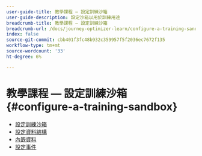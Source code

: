 ```yaml
---
user-guide-title: 教學課程 — 設定訓練沙箱
user-guide-description: 設定沙箱以用於訓練用途
breadcrumb-title: 教學課程 — 設定訓練沙箱
breadcrumb-url: /docs/journey-optimizer-learn/configure-a-training-sandbox/introduction-and-prerequisites.html
index: false
source-git-commit: cbb401f3fc48b932c359957f5f2036ec7672f135
workflow-type: tm+mt
source-wordcount: '33'
ht-degree: 6%

---
```



# 教學課程 — 設定訓練沙箱 {#configure-a-training-sandbox}

+ [設定訓練沙箱](/help/tutorial-configure-a-training-sandbox/introduction-and-prerequisites.md)
+ [設定資料結構](/help/tutorial-configure-a-training-sandbox/manual-data-set-up.md)
+ [內嵌資料](/help/tutorial-configure-a-training-sandbox/manual-data-ingestion.md)
+ [設定事件](/help/tutorial-configure-a-training-sandbox/configure-events.md)
